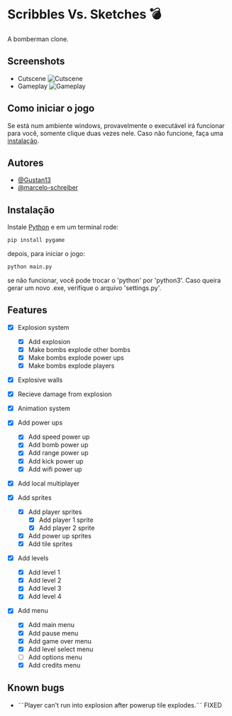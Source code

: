 # Scribbles Vs. Sketches 💣

A bomberman clone.

## Screenshots
- Cutscene
![Cutscene](https://cdn.discordapp.com/attachments/685226653764550671/1112484403860475924/cutscene.png)
- Gameplay
![Gameplay](https://cdn.discordapp.com/attachments/685226653764550671/1112484404154089472/gameplay.png)

## Como iniciar o jogo
Se está num ambiente windows, provavelmente o executável irá funcionar para você, somente clique duas vezes nele. 
Caso não funcione, faça uma [instalação](#Instalação).


## Autores

- [@Gustan13](https://github.com/Gustan13)
- [@marcelo-schreiber](https://github.com/marcelo-schreiber)


## Instalação

Instale [Python](https://www.python.org/) e em um terminal rode:
```bash
pip install pygame
```
depois, para iniciar o jogo:

```bash
python main.py
```

se não funcionar, você pode trocar o 'python' por 'python3'.
Caso queira gerar um novo .exe, verifique o arquivo 'settings.py'.

## Features

- [x] Explosion system <!-- Binder -->

  - [x] Add explosion
  - [x] Make bombs explode other bombs
  - [x] Make bombs explode power ups
  - [x] Make bombs explode players

- [x] Explosive walls <!-- Binder -->

- [x] Recieve damage from explosion <!-- Binder -->

- [x] Animation system <!-- Binder -->

- [x] Add power ups <!-- Marcelo -->

  - [x] Add speed power up <!-- Marcelo -->
  - [x] Add bomb power up <!-- Marcelo -->
  - [x] Add range power up <!-- Binder -->
  - [x] Add kick power up
  - [x] Add wifi power up

- [x] Add local multiplayer

- [x] Add sprites

  - [x] Add player sprites
    - [x] Add player 1 sprite
    - [x] Add player 2 sprite
  - [x] Add power up sprites
  - [x] Add tile sprites

- [x] Add levels

  - [x] Add level 1
  - [x] Add level 2
  - [x] Add level 3
  - [x] Add level 4

- [x] Add menu
  - [x] Add main menu
  - [x] Add pause menu
  - [x] Add game over menu
  - [x] Add level select menu
  - [ ] Add options menu
  - [x] Add credits menu

## Known bugs

- ˜˜Player can't run into explosion after powerup tile explodes.˜˜ FIXED
